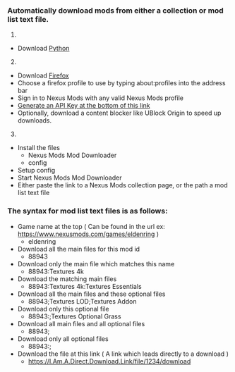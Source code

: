 ### Automatically download mods from either a collection or mod list text file.

1.
- Download [ Python ]( https://www.python.org/downloads/ )

2.
- Download [ Firefox ]( https://www.mozilla.org/en-US/firefox/new/ ) 
- Choose a firefox profile to use by typing about:profiles into the address bar
- Sign in to Nexus Mods with any valid Nexus Mods profile
- [ Generate an API Key at the bottom of this link ]( https://next.nexusmods.com/settings/api-keys )
- Optionally, download a content blocker like UBlock Origin to speed up downloads.

3.
- Install the files
    - Nexus Mods Mod Downloader
    - config
- Setup config
- Start Nexus Mods Mod Downloader
- Either paste the link to a Nexus Mods collection page, or the path a mod list text file

### The syntax for mod list text files is as follows\:
- Game name at the top ( Can be found in the url ex: https://www.nexusmods.com/games/eldenring )
    - eldenring
- Download all the main files for this mod id
    - 88943
- Download only the main file which matches this name
    - 88943:Textures 4k
- Download the matching main files
    - 88943:Textures 4k:Textures Essentials
- Download all the main files and these optional files
    - 88943;Textures LOD;Textures Addon
- Download only this optional file
    - 88943:;Textures Optional Grass
- Download all main files and all optional files
    - 88943;
- Download only all optional files
    - 88943:;
- Download the file at this link ( A link which leads directly to a download )
    - https://I.Am.A.Direct.Download.Link/file/1234/download